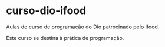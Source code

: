 # curso-dio-ifood
Aulas do curso de programação do Dio patrocinado pelo Ifood.

Este curso se destina à prática de programação.
